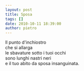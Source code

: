 ```yaml
---
layout: post
title: Sposa
tags: []
date: 2010-10-11 18:39:00
author: pietro
---
```

Il punto d'inchiostro<br/>che si allarga<br/>le sbavature sotto i tuoi occhi<br/>sono lunghi nastri neri<br/>e il tuo abito da sposa insanguinata.<br/>
